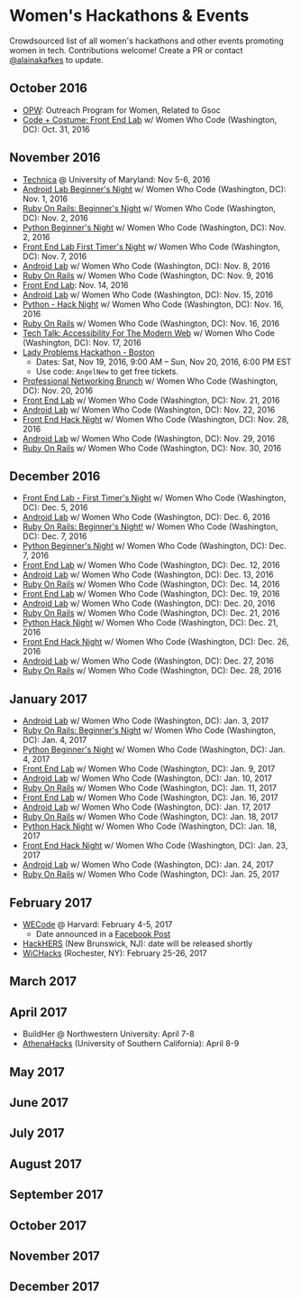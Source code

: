 # Women's Hackathons & Events

Crowdsourced list of all women's hackathons and other events promoting women in tech. Contributions welcome! Create a PR or contact [@alainakafkes](https://github.com/alainakafkes) to update.

## October 2016
* [OPW](https://gnome.org/opw/): Outreach Program for Women, Related to Gsoc
* [Code + Costume: Front End Lab](http://www.meetup.com/Women-Who-Code-DC/events/235080762/) w/ Women Who Code (Washington, DC): Oct. 31, 2016

## November 2016
* [Technica](http://gotechnica.org/) @ University of Maryland: Nov 5-6, 2016
* [Android Lab Beginner's Night](http://www.meetup.com/Women-Who-Code-DC/events/234778839/) w/ Women Who Code (Washington, DC): Nov. 1, 2016
* [Ruby On Rails: Beginner's Night](http://www.meetup.com/Women-Who-Code-DC/events/228457076/) w/ Women Who Code (Washington, DC): Nov. 2, 2016
* [Python Beginner's Night](http://www.meetup.com/Women-Who-Code-DC/events/227387932/) w/ Women Who Code (Washington, DC): Nov. 2, 2016
* [Front End Lab First Timer's Night](http://www.meetup.com/Women-Who-Code-DC/events/232450360/) w/ Women Who Code (Washington, DC): Nov. 7, 2016
* [Android Lab](http://www.meetup.com/Women-Who-Code-DC/events/234927508/) w/ Women Who Code (Washington, DC): Nov. 8, 2016
* [Ruby On Rails](http://www.meetup.com/Women-Who-Code-DC/events/234927519/) w/ Women Who Code (Washington, DC: Nov. 9, 2016
* [Front End Lab](http://www.meetup.com/Women-Who-Code-DC/events/233867379/): Nov. 14, 2016
* [Android Lab](http://www.meetup.com/Women-Who-Code-DC/events/pjkzrlyvpbtb/) w/ Women Who Code (Washington, DC): Nov. 15, 2016
* [Python - Hack Night](http://www.meetup.com/Women-Who-Code-DC/events/227736620/) w/ Women Who Code (Washington, DC): Nov. 16, 2016
* [Ruby On Rails](http://www.meetup.com/Women-Who-Code-DC/events/bmvvbmyvpbvb/) w/ Women Who Code (Washington, DC): Nov. 16, 2016
* [Tech Talk: Accessibility For The Modern Web](http://www.meetup.com/Women-Who-Code-DC/events/233373539/) w/ Women Who Code (Washington, DC): Nov. 17, 2016
* [Lady Problems Hackathon - Boston](https://www.eventbrite.com/e/lady-problems-hackathon-boston-tickets-27716935099)
   * Dates: Sat, Nov 19, 2016, 9:00 AM – Sun, Nov 20, 2016, 6:00 PM EST
   * Use code: `AngelNew` to get free tickets.
* [Professional Networking Brunch](http://www.meetup.com/Women-Who-Code-DC/events/235095324/) w/ Women Who Code (Washington, DC): Nov. 20, 2016
* [Front End Lab](http://www.meetup.com/Women-Who-Code-DC/events/233677405/) w/ Women Who Code (Washington, DC): Nov. 21, 2016
* [Android Lab](http://www.meetup.com/Women-Who-Code-DC/events/pjkzrlyvpbdc/) w/ Women Who Code (Washington, DC): Nov. 22, 2016
* [Front End Hack Night](http://www.meetup.com/Women-Who-Code-DC/events/233475060/) w/ Women Who Code (Washington, DC): Nov. 28, 2016
* [Android Lab](http://www.meetup.com/Women-Who-Code-DC/events/pjkzrlyvpbmc/) w/ Women Who Code (Washington, DC): Nov. 29, 2016
* [Ruby On Rails](http://www.meetup.com/Women-Who-Code-DC/events/bmvvbmyvpbnc/) w/ Women Who Code (Washington, DC): Nov. 30, 2016

## December 2016
* [Front End Lab - First Timer's Night](http://www.meetup.com/Women-Who-Code-DC/events/232450487/) w/ Women Who Code (Washington, DC): Dec. 5, 2016
* [Android Lab](http://www.meetup.com/Women-Who-Code-DC/events/pjkzrlyvqbjb/) w/ Women Who Code (Washington, DC): Dec. 6, 2016
* [Ruby On Rails: Beginner's Night!](http://www.meetup.com/Women-Who-Code-DC/events/228457078/) w/ Women Who Code (Washington, DC): Dec. 7, 2016
* [Python Beginner's Night](http://www.meetup.com/Women-Who-Code-DC/events/227387935/) w/ Women Who Code (Washington, DC): Dec. 7, 2016
* [Front End Lab](http://www.meetup.com/Women-Who-Code-DC/events/234296451/) w/ Women Who Code (Washington, DC): Dec. 12, 2016
* [Android Lab](http://www.meetup.com/Women-Who-Code-DC/events/pjkzrlyvqbrb/) w/ Women Who Code (Washington, DC): Dec. 13, 2016
* [Ruby On Rails](http://www.meetup.com/Women-Who-Code-DC/events/235154410/) w/ Women Who Code (Washington, DC): Dec. 14, 2016
* [Front End Lab](http://www.meetup.com/Women-Who-Code-DC/events/rzpmrlyvqbzb/) w/ Women Who Code (Washington, DC): Dec. 19, 2016
* [Android Lab](http://www.meetup.com/Women-Who-Code-DC/events/pjkzrlyvqbbc/) w/ Women Who Code (Washington, DC): Dec. 20, 2016
* [Ruby On Rails](http://www.meetup.com/Women-Who-Code-DC/events/bmvvbmyvqbcc/) w/ Women Who Code (Washington, DC): Dec. 21, 2016
* [Python Hack Night](http://www.meetup.com/Women-Who-Code-DC/events/227736619/) w/ Women Who Code (Washington, DC): Dec. 21, 2016
* [Front End Hack Night](http://www.meetup.com/Women-Who-Code-DC/events/233475064/) w/ Women Who Code (Washington, DC): Dec. 26, 2016
* [Android Lab](http://www.meetup.com/Women-Who-Code-DC/events/pjkzrlyvqbkc/) w/ Women Who Code (Washington, DC): Dec. 27, 2016
* [Ruby On Rails](http://www.meetup.com/Women-Who-Code-DC/events/bmvvbmyvqblc/) w/ Women Who Code (Washington, DC): Dec. 28, 2016

## January 2017
* [Android Lab](http://www.meetup.com/Women-Who-Code-DC/events/233363907/) w/ Women Who Code (Washington, DC): Jan. 3, 2017
* [Ruby On Rails: Beginner's Night](http://www.meetup.com/Women-Who-Code-DC/events/228457143/) w/ Women Who Code (Washington, DC): Jan. 4, 2017
* [Python Beginner's Night](http://www.meetup.com/Women-Who-Code-DC/events/228457142/) w/ Women Who Code (Washington, DC): Jan. 4, 2017
* [Front End Lab](http://www.meetup.com/Women-Who-Code-DC/events/ldwhzlywcbmb/) w/ Women Who Code (Washington, DC): Jan. 9, 2017
* [Android Lab](http://www.meetup.com/Women-Who-Code-DC/events/pjkzrlywcbnb/) w/ Women Who Code (Washington, DC): Jan. 10, 2017
* [Ruby On Rails](http://www.meetup.com/Women-Who-Code-DC/events/bmvvbmywcbpb/) w/ Women Who Code (Washington, DC): Jan. 11, 2017
* [Front End Lab](http://www.meetup.com/Women-Who-Code-DC/events/rzpmrlywcbvb/) w/ Women Who Code (Washington, DC): Jan. 16, 2017
* [Android Lab](http://www.meetup.com/Women-Who-Code-DC/events/pjkzrlywcbwb/) w/ Women Who Code (Washington, DC): Jan. 17, 2017
* [Ruby On Rails](http://www.meetup.com/Women-Who-Code-DC/events/bmvvbmywcbxb/) w/ Women Who Code (Washington, DC): Jan. 18, 2017
* [Python Hack Night](http://www.meetup.com/Women-Who-Code-DC/events/228457140/) w/ Women Who Code (Washington, DC): Jan. 18, 2017
* [Front End Hack Night](http://www.meetup.com/Women-Who-Code-DC/events/233475067/) w/ Women Who Code (Washington, DC): Jan. 23, 2017
* [Android Lab](http://www.meetup.com/Women-Who-Code-DC/events/pjkzrlywcbgc/) w/ Women Who Code (Washington, DC): Jan. 24, 2017
* [Ruby On Rails](http://www.meetup.com/Women-Who-Code-DC/events/snvvbmywcbhc/) w/ Women Who Code (Washington, DC): Jan. 25, 2017

## February 2017
* [WECode](http://www.wecodeharvard.com/) @ Harvard: February 4-5, 2017
  * Date announced in a [Facebook Post](https://www.facebook.com/harvardwecode/posts/642752059233551)
* [HackHERS](http://hackhers.us) (New Brunswick, NJ): date will be released shortly
* [WiCHacks](http://wic-hacks.rit.edu/) (Rochester, NY): February 25-26, 2017

## March 2017

## April 2017
* BuildHer @ Northwestern University: April 7-8
* [AthenaHacks](http://athenahacks.com) (University of Southern California): April 8-9

## May 2017

## June 2017

## July 2017

## August 2017

## September 2017

## October 2017

## November 2017

## December 2017
